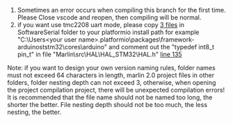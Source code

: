 1. Sometimes an error occurs when compiling this branch for the first time. Please Close vscode and reopen, then compiling will be normal.
2. if you want use tmc2208 uart mode, please copy [3 files](https://github.com/bigtreetech/BIGTREETECH-SKR-PRO-V1.1/tree/master/firmware/SoftwareSerial) in SoftwareSerial folder to your platformio install path for example "C:\Users\<your user name>\.platformio\packages\framework-arduinoststm32\cores\arduino" and comment out the "typedef int8_t pin_t" in file "Marlin\src\HAL\HAL_STM32\HAL.h" [line 135](https://github.com/bigtreetech/BIGTREETECH-SKR-PRO-V1.1/blob/dd073164e9b15835fc3b09e865ce44cd31d26688/firmware/Marlin-SKR-Pro/Marlin/src/HAL/HAL_STM32/HAL.h#L135)

Note: if you want to design your own version naming rules, folder names must not exceed 64 characters in length, 
marlin 2.0 project files in other folders, folder nesting depth can not exceed 3, 
otherwise, when opening the project compilation project, there will be unexpected compilation errors!
It is recommended that the file name should not be named too long, the shorter the better. 
File nesting depth should not be too much, the less nesting, the better.
